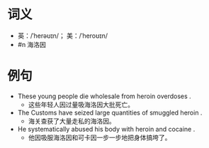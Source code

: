 # 词义
- 英：/ˈherəʊɪn/； 美：/ˈheroʊɪn/
- #n 海洛因
# 例句
- These young people die wholesale from heroin overdoses .
	- 这些年轻人因过量吸海洛因大批死亡。
- The Customs have seized large quantities of smuggled heroin .
	- 海关查获了大量走私的海洛因。
- He systematically abused his body with heroin and cocaine .
	- 他因吸服海洛因和可卡因一步一步地把身体搞垮了。
